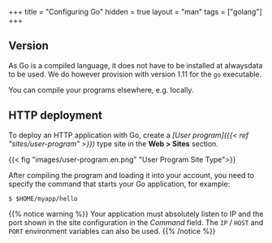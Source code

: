 +++
title = "Configuring Go"
hidden = true
layout = "man"
tags = ["golang"]
+++

## Version

As Go is a compiled language, it does not have to be installed at alwaysdata to be used. We do however provision with version 1.11 for the `go` executable.

You can compile your programs elsewhere, e.g. locally.

## HTTP deployment

To deploy an HTTP application with Go, create a *[User program]({{< ref "sites/user-program" >}})* type site in the **Web > Sites** section.

{{< fig "images/user-program.en.png" "User Program Site Type">}}

After compiling the program and loading it into your account, you need to specify the command that starts your Go application, for example:

```
$ $HOME/myapp/hello
```

{{% notice warning %}}
Your application must absolutely listen to IP and the port shown in the site configuration in the *Command* field. The `IP` / `HOST` and `PORT` environment variables can also be used.
{{% /notice %}}
